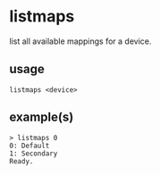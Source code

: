 # listmaps

list all available mappings for a device.

## usage

```
listmaps <device>
```

## example(s)

```
> listmaps 0
0: Default
1: Secondary
Ready.
```
